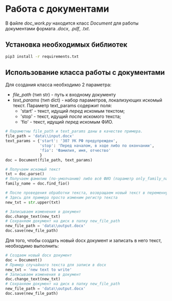# Работа с документами

В файле *doc_work.py* находится класс *Document* для работы документами формата *.docx*, *.pdf*, *.txt*.

## Установка необходимых библиотек

```bash
pip3 install -r requirements.txt
```

## Использование класса работы с документами

Для создания класса необходимо 2 параметра:
* *file_path* (тип str) - путь к входному документу
* *text_params* (тип dict) - набор параметров, локализующих искомый текст. 
Параметр text_params содержит поля:
  * 'start' - текст, идущий _перед_ искомым текстом;
  * 'stop' - текст, идущий _после_ искомого текста;
  * 'fio' - текст, идущий _перед_ искомым ФИО.


```python
# Параметны file_path и text_params даны в качестве примера.
file_path = 'data\\input.docx'
text_params = {'start': '307 УК РФ предупрежден',
               'stop': 'Перед началом, в ходе либо по окончании',
               'fio': 'Фамилия, имя, отчество'
               }
doc = Document(file_path, text_params)

# Получаем искомый текст
txt = doc.parse()
# Получаем фамилию (по-умолчанию) либо всё ФИО (параметр only_family_name=False)
family_name = doc.find_fio()

# После проведения обработки текста, возвращаем новый текст в переменную new_txt
# Здесь для примера просто изменим регистр текста 
new_txt = str.upper(txt)

# Записываем изменения в документ
doc.change_text(new_txt)
# Сохраняем документ на диск в папку new_file_path
new_file_path = 'data\\output.docx'
doc.save(new_file_path)
```
Для того, чтобы создать новый docx документ и записать в него текст, необходимо выполнить:
```python
# Создаем новый docx документ
doc = Document()
# Пример случайного текста для записи в docx 
new_txt = 'new text to write'
# Записываем изменения в документ
doc.change_text(new_txt)
# Сохраняем документ на диск в папку new_file_path
new_file_path = 'data\\output.docx'
doc.save(new_file_path)
```